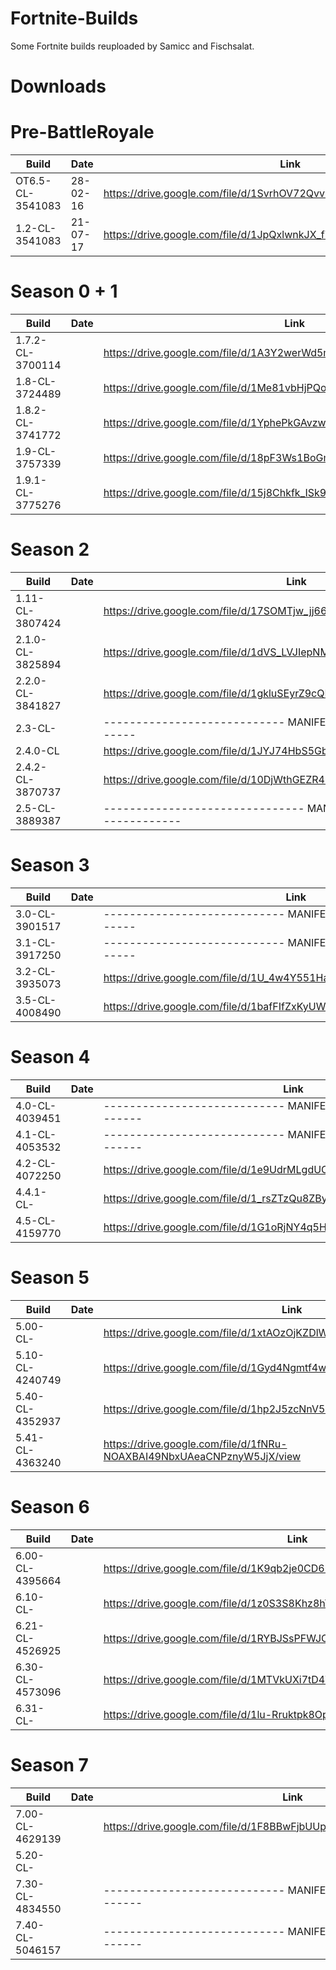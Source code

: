 # Fortnite-Builds
Some Fortnite builds reuploaded by Samicc and Fischsalat.

# Downloads

# Pre-BattleRoyale
| Build                   | Date           | Link                                                                   |
| ----------------------- | -------------- | ---------------------------------------------------------------------- |
| OT6.5-CL-3541083        |  28-02-16	   | https://drive.google.com/file/d/1SvrhOV72Qvv9mwI3RLMo2rOLGwAtRlNi/view |
| 1.2-CL-3541083          |  21-07-17      | https://drive.google.com/file/d/1JpQxlwnkJX_fYh6hPU0z6jS78iS6X2k6/view |

# Season 0 + 1
| Build                   | Date           | Link                                                                   |
| ----------------------- | -------------- | ---------------------------------------------------------------------- |
| 1.7.2-CL-3700114        |                | https://drive.google.com/file/d/1A3Y2werWd5mlbp2MlUeP8NL5sEXy8lOn/view |
| 1.8-CL-3724489          |                | https://drive.google.com/file/d/1Me81vbHjPQolFdjhpw_d119qs4OeH8P3/view |
| 1.8.2-CL-3741772        |                | https://drive.google.com/file/d/1YphePkGAvzwcQ66yZ6d36eXnaX4XREEZ/view |
| 1.9-CL-3757339          |                | https://drive.google.com/file/d/18pF3Ws1BoGmenpZqW0r8aqaP1EFHQhiF/view |
| 1.9.1-CL-3775276        |                | https://drive.google.com/file/d/15j8Chkfk_ISk9AfhcPNI_IncvZyyKhZD/view |

# Season 2
| Build                   | Date           | Link                                                                   |
| ----------------------- | -------------- | ---------------------------------------------------------------------- |
| 1.11-CL-3807424         |  		   | https://drive.google.com/file/d/17SOMTjw_jj66KtVLFZqcfUnIE6P2Vc65/view |
| 2.1.0-CL-3825894        |                | https://drive.google.com/file/d/1dVS_LVJIepNMMcs5WmSNSQvNWHdlIsmZ/view |
| 2.2.0-CL-3841827        |                | https://drive.google.com/file/d/1gkluSEyrZ9cQKPJQgbHHNXT46VU0kE5v/view |
| 2.3-CL-	          |                | 	   ---------------------------- MANIFEST----------------------------|
| 2.4.0-CL	          |                | https://drive.google.com/file/d/1JYJ74HbS5GbXyWem4kxNkZm9klOPlvCe/view |
| 2.4.2-CL-3870737        |                | https://drive.google.com/file/d/10DjWthGEZR4EWlPeuFie4g9_cc_N1DkA/view |
| 2.5-CL-3889387          |                |------------------------------- MANIFEST -------------------------------|

# Season 3
| Build                   | Date           | Link                                                                   |
| ----------------------- | -------------- | ---------------------------------------------------------------------- |
| 3.0-CL-3901517          | 		   | 	   ---------------------------- MANIFEST----------------------------|
| 3.1-CL-3917250          |                | 	   ---------------------------- MANIFEST----------------------------|
| 3.2-CL-3935073          |                | https://drive.google.com/file/d/1U_4w4Y551Hap9TNS6U9pVpak9oNx4PMt/view |
| 3.5-CL-4008490          |                | https://drive.google.com/file/d/1bafFIfZxKyUWynCnUsdPvVF8KPxnkV5W/view |

# Season 4
| Build                   | Date           | Link                                                                   |
| ----------------------- | -------------- | ---------------------------------------------------------------------- |
| 4.0-CL-4039451          | 	           | 	   ---------------------------- MANIFEST----------------------------|
| 4.1-CL-4053532          |                | 	   ---------------------------- MANIFEST----------------------------|
| 4.2-CL-4072250          |                | https://drive.google.com/file/d/1e9UdrMLgdUOFzjRc_gOlokQySBxOpEDJ/view |
| 4.4.1-CL-	          |                | https://drive.google.com/file/d/1_rsZTzQu8ZByfNmudylyL3kqKQuTal7m/view |
| 4.5-CL-4159770          |                | https://drive.google.com/file/d/1G1oRjNY4q5HaMqFSQUeCuHOtRcXvxKnt/view |

# Season 5
| Build                   | Date           | Link                                                                   |
| ----------------------- | -------------- | ---------------------------------------------------------------------- |
| 5.00-CL-   	          | 	           | https://drive.google.com/file/d/1xtAOzOjKZDlWYYduB9prTAzql-2QKB6k/view |
| 5.10-CL-4240749         |                | https://drive.google.com/file/d/1Gyd4Ngmtf4waoqgpfzBhb5Q8tcf9fDAc/view |
| 5.40-CL-4352937         |                | https://drive.google.com/file/d/1hp2J5zcNnV5dKT5YfV2c74HZlLB7YYTP/view |
| 5.41-CL-4363240         |                | https://drive.google.com/file/d/1fNRu-NOAXBAI49NbxUAeaCNPznyW5JjX/view |

# Season 6
| Build                   | Date           | Link                                                                   |
| ----------------------- | -------------- | ---------------------------------------------------------------------- |
| 6.00-CL-4395664         | 	           | https://drive.google.com/file/d/1K9qb2je0CD6bIaqDxqtlJUvEgWl-sNX6/view |
| 6.10-CL-        	  |                | https://drive.google.com/file/d/1z0S3S8Khz8hY8qL7UbL9FYti5u6qVxsr/view |
| 6.21-CL-4526925         |                | https://drive.google.com/file/d/1RYBJSsPFWJO2AW4HhSn6MausgqmcFCGI/view |
| 6.30-CL-4573096         |                | https://drive.google.com/file/d/1MTVkUXi7tD4WETlTIMuUrF6ioYeAxI_a/view |
| 6.31-CL-         	  |                | https://drive.google.com/file/d/1lu-Rruktpk8OpfmFRv7Q63lDPffmsQip/view |

# Season 7
| Build                   | Date           | Link                                                                   |
| ----------------------- | -------------- | ---------------------------------------------------------------------- |
| 7.00-CL-4629139         | 	           | https://drive.google.com/file/d/1F8BBwFjbUUpmiM17FZZdXe7FnWu5p4ki/view |
| 5.20-CL-	          |                | 									    |
| 7.30-CL-4834550         |                | 	   ---------------------------- MANIFEST----------------------------|
| 7.40-CL-5046157         |                |  	   ---------------------------- MANIFEST----------------------------|
